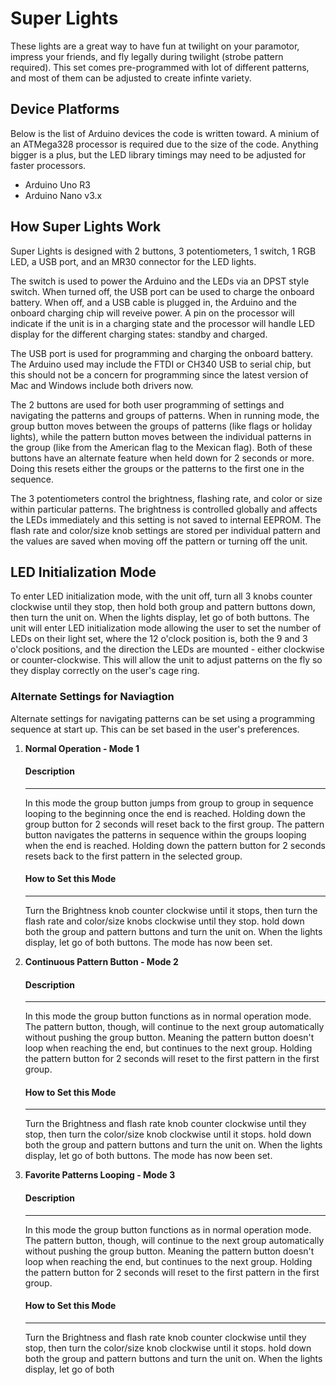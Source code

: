 # Super Lights
These lights are a great way to have fun at twilight on your paramotor, impress your friends, and fly legally during twilight (strobe pattern required). This set comes pre-programmed with lot of different patterns, and most of them can be adjusted to create infinte variety.

## Device Platforms
Below is the list of Arduino devices the code is written toward. A minium of an ATMega328 processor is required due to the size of the code. Anything bigger is a plus, but the LED library timings may need to be adjusted for faster processors.

* Arduino Uno R3
* Arduino Nano v3.x

## How Super Lights Work

Super Lights is designed with 2 buttons, 3 potentiometers, 1 switch, 1 RGB LED, a USB port, and an MR30 connector for the LED lights. 

The switch is used to power the Arduino and the LEDs via an DPST style switch. When turned off, the USB port can be used to charge the onboard battery. When off, and a USB cable is plugged in, the Arduino and the onboard charging chip will reveive power. A pin on the processor will indicate if the unit is in a charging state and the processor will handle LED display for the different charging states: standby and charged.

The USB port is used for programming and charging the onboard battery. The Arduino used may include the FTDI or CH340 USB to serial chip, but this should not be a concern for programming since the latest version of Mac and Windows include both drivers now.

The 2 buttons are used for both user programming of settings and navigating the patterns and groups of patterns. When in running mode, the group button moves between the groups of patterns (like flags or holiday lights), while the pattern button moves between the individual patterns in the group (like from the American flag to the Mexican flag). Both of these buttons have an alternate feature when held down for 2 seconds or more. Doing this resets either the groups or the patterns to the first one in the sequence.

The 3 potentiometers control the brightness, flashing rate, and color or size within particular patterns. The brightness is controlled globally and affects the LEDs immediately and this setting is not saved to internal EEPROM. The flash rate and color/size knob settings are stored per individual pattern and the values are saved when moving off the pattern or turning off the unit.

## LED Initialization Mode

To enter LED initialization mode, with the unit off, turn all 3 knobs counter clockwise until they stop, then hold both group and pattern buttons down, then turn the unit on. When the lights display, let go of both buttons. The unit will enter LED initialization mode allowing the user to set the number of LEDs on their light set, where the 12 o'clock position is, both the 9 and 3 o'clock positions, and the direction the LEDs are mounted - either clockwise or counter-clockwise. This will allow the unit to adjust patterns on the fly so they display correctly on the user's cage ring.

### Alternate Settings for Naviagtion

Alternate settings for navigating patterns can be set using a programming sequence at start up. This can be set based in the user's preferences.

1. **Normal Operation - Mode 1**

    #### Description
    ---
    In this mode the group button jumps from group to group in sequence looping to the beginning once the end is reached. Holding down the group button for 2 seconds will reset back to the first group. The pattern button navigates the patterns in sequence within the groups looping when the end is reached. Holding down the pattern button for 2 seconds resets back to the first pattern in the selected group.

    #### How to Set this Mode
    ---
    Turn the Brightness knob counter clockwise until it stops, then turn the flash rate and color/size knobs clockwise until they stop. hold down both the group and pattern buttons and turn the unit on. When the lights display, let go of both buttons. The mode has now been set.

1. **Continuous Pattern Button - Mode 2**

    #### Description
    ---
    In this mode the group button functions as in normal operation mode. The pattern button, though, will continue to the next group automatically without pushing the group button. Meaning the pattern button doesn't loop when reaching the end, but continues to the next group. Holding the pattern button for 2 seconds will reset to the first pattern in the first group.

    #### How to Set this Mode
    ---
    Turn the Brightness and flash rate knob counter clockwise until they stop, then turn the color/size knob clockwise until it stops. hold down both the group and pattern buttons and turn the unit on. When the lights display, let go of both buttons. The mode has now been set.

1. **Favorite Patterns Looping - Mode 3**

    #### Description
    ---
    In this mode the group button functions as in normal operation mode. The pattern button, though, will continue to the next group automatically without pushing the group button. Meaning the pattern button doesn't loop when reaching the end, but continues to the next group. Holding the pattern button for 2 seconds will reset to the first pattern in the first group.

    #### How to Set this Mode
    ---
    Turn the Brightness and flash rate knob counter clockwise until they stop, then turn the color/size knob clockwise until it stops. hold down both the group and pattern buttons and turn the unit on. When the lights display, let go of both 